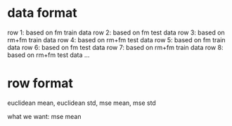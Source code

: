 data format
===========

row 1: based on fm train data
row 2: based on fm test data
row 3: based on rm+fm train data
row 4: based on rm+fm test data
row 5: based on fm train data
row 6: based on fm test data
row 7: based on rm+fm train data
row 8: based on rm+fm test data
...

row format
==========

euclidean mean, euclidean std, mse mean, mse std

what we want: mse mean
